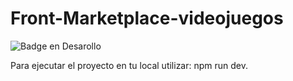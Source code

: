 # Front-Marketplace-videojuegos
![Badge en Desarollo](https://img.shields.io/badge/STATUS-EN%20DESAROLLO-green)

Para ejecutar el proyecto en tu local utilizar: npm run dev.




